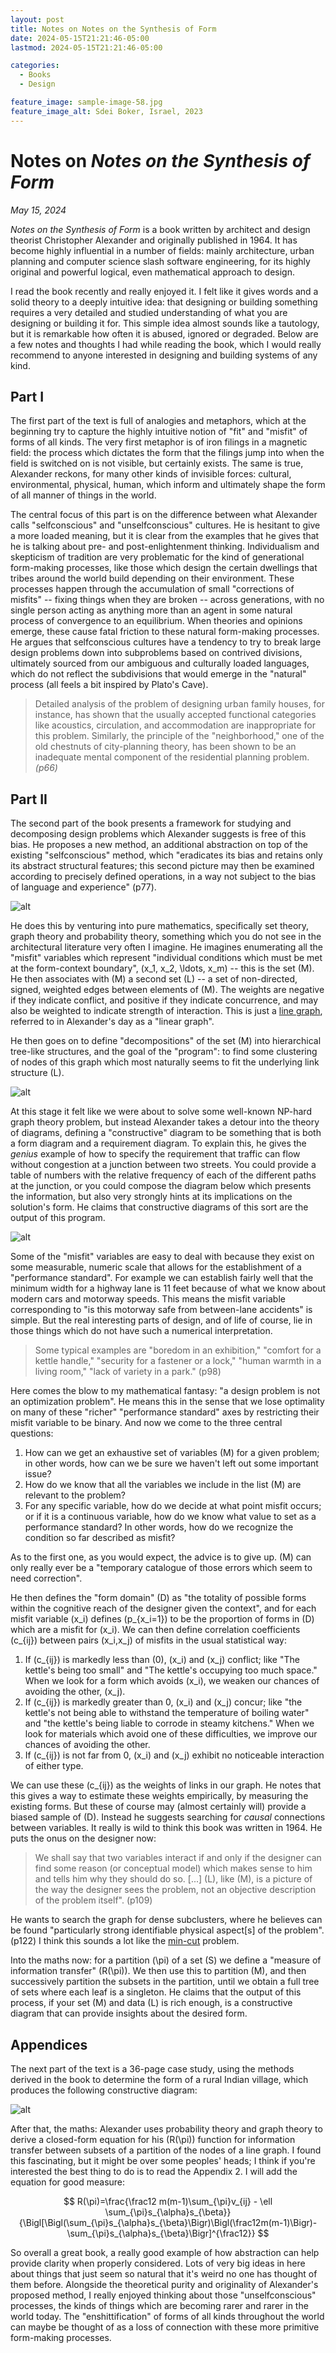 ```yaml
---
layout: post
title: Notes on Notes on the Synthesis of Form
date: 2024-05-15T21:21:46-05:00
lastmod: 2024-05-15T21:21:46-05:00

categories:
  - Books
  - Design

feature_image: sample-image-58.jpg
feature_image_alt: Sdei Boker, Israel, 2023
---
```


# Notes on *Notes on the Synthesis of Form*

*May 15, 2024*

*Notes on the Synthesis of Form* is a book written by architect and design theorist Christopher Alexander and originally published in 1964. It has become highly influential in a number of fields: mainly architecture, urban planning and computer science slash software engineering, for its highly original and powerful logical, even mathematical approach to design. 

I read the book recently and really enjoyed it. I felt like it gives words and a solid theory to a deeply intuitive idea: that designing or building something requires a very detailed and studied understanding of what you are designing or building it for. This simple idea almost sounds like a tautology, but it is remarkable how often it is abused, ignored or degraded. Below are a few notes and thoughts I had while reading the book, which I would really recommend to anyone interested in designing and building systems of any kind. 

## Part I

The first part of the text is full of analogies and metaphors, which at the beginning try to capture the highly intuitive notion of "fit" and "misfit" of forms of all kinds. The very first metaphor is of iron filings in a magnetic field: the process which dictates the form that the filings jump into when the field is switched on is not visible, but certainly exists. The same is true, Alexander reckons, for many other kinds of invisible forces: cultural, environmental, physical, human, which inform and ultimately shape the form of all manner of things in the world. 

The central focus of this part is on the difference between what Alexander calls "selfconscious" and "unselfconscious" cultures. He is hesitant to give a more loaded meaning, but it is clear from the examples that he gives that he is talking about pre- and post-enlightenment thinking. Individualism and skepticism of tradition are very problematic for the kind of generational form-making processes, like those which design the certain dwellings that tribes around the world build depending on their environment. These processes happen through the accumulation of small "corrections of misfits" -- fixing things when they are broken -- across generations, with no single person acting as anything more than an agent in some natural process of convergence to an equilibrium. When theories and opinions emerge, these cause fatal friction to these natural form-making processes. He argues that selfconscious cultures have a tendency to try to break large design problems down into subproblems based on contrived divisions, ultimately sourced from our ambiguous and culturally loaded languages, which do not reflect the subdivisions that would emerge in the "natural" process (all feels a bit inspired by Plato's Cave). 

> Detailed analysis of the problem of designing urban family houses, for instance, has shown that the usually accepted functional categories like acoustics, circulation, and accommodation are inappropriate for this problem. Similarly, the principle of the "neighborhood," one of the old chestnuts of city-planning theory, has been shown to be an inadequate mental component of the residential planning problem. *(p66)*

## Part II

The second part of the book presents a framework for studying and decomposing design problems which Alexander suggests is free of this bias. He proposes a new method, an additional abstraction on top of the existing "selfconscious" method, which "eradicates its bias and retains only its abstract structural features; this second picture may then be examined according to precisely defined operations, in a way not subject to the bias of language and experience" (p77). 

![alt](alexander1.png)

He does this by venturing into pure mathematics, specifically set theory, graph theory and probability theory, something which you do not see in the architectural literature very often I imagine. He imagines enumerating all the "misfit" variables which represent "individual conditions which must be met at the form-context boundary", \(x_1, x_2, \ldots, x_m\) -- this is the set \(M\). He then associates with \(M\) a second set \(L\) -- a set of non-directed, signed, weighted edges between elements of \(M\). The weights are negative if they indicate conflict, and positive if they indicate concurrence, and may also be weighted to indicate strength of interaction. This is just a [line graph](https://en.wikipedia.org/wiki/Line_graph), referred to in Alexander's day as a "linear graph". 

He then goes on to define "decompositions" of the set \(M\) into hierarchical tree-like structures, and the goal of the "program": to find some clustering of nodes of this graph which most naturally seems to fit the underlying link structure \(L\). 

![alt](alexander2.png)

At this stage it felt like we were about to solve some well-known NP-hard graph theory problem, but instead Alexander takes a detour into the theory of diagrams, defining a "constructive" diagram to be something that is both a form diagram and a requirement diagram. To explain this, he gives the *genius* example of how to specify the requirement that traffic can flow without congestion at a junction between two streets. You could provide a table of numbers with the relative frequency of each of the different paths at the junction, or you could compose the diagram below which presents the information, but also very strongly hints at its implications on the solution's form. He claims that constructive diagrams of this sort are the output of this program. 

![alt](alexander4.png)

Some of the "misfit" variables are easy to deal with because they exist on some measurable, numeric scale that allows for the establishment of a "performance standard". For example we can establish fairly well that the minimum width for a highway lane is 11 feet because of what we know about modern cars and motorway speeds. This means the misfit variable corresponding to "is this motorway safe from between-lane accidents" is simple. But the real interesting parts of design, and of life of course, lie in those things which do not have such a numerical interpretation. 

> Some typical exam­ples are "boredom in an exhibition," "comfort for a kettle handle," "security for a fastener or a lock," "human warmth in a living room," "lack of variety in a park." (p98)

Here comes the blow to my mathematical fantasy: "a design problem is not an optimization problem". He means this in the sense that we lose optimality on many of these "richer" "performance standard" axes by restricting their misfit variable to be binary. And now we come to the three central questions:

1. How can we get an exhaustive set of variables \(M\) for a given problem; in other words, how can we be sure we haven't left out some important issue?
2. How do we know that all the variables we include in the list \(M\) are relevant to the problem?
3. For any specific variable, how do we decide at what point misfit occurs; or if it is a continuous variable, how do we know what value to set as a performance standard? In other words, how do we recognize the condition so far described as misfit?

As to the first one, as you would expect, the advice is to give up. \(M\) can only really ever be a "temporary catalogue of those errors which seem to need correction". 

He then defines the "form domain" \(D\) as "the totality of possible forms within the cognitive reach of the designer given the context", and for each misfit variable \(x_i\) defines \(p_{x_i=1}\) to be the proportion of forms in \(D\) which are a misfit for \(x_i\). We can then define correlation coefficients \(c_{ij}\) between pairs \(x_i,x_j\) of misfits in the usual statistical way:

1. If \(c_{ij}\) is markedly less than \(0\), \(x_i\) and \(x_j\) conflict; like "The kettle's being too small" and "The kettle's occupying too much space." When we look for a form which avoids \(x_i\), we weaken our chances of avoiding the other, \(x_j\). 
2. If \(c_{ij}\) is markedly greater than 0, \(x_i\) and \(x_j\) concur; like "the kettle's not being able to withstand the tem­perature of boiling water" and "the kettle's being liable to corrode in steamy kitchens." When we look for materials which avoid one of these difficulties, we improve our chances of avoiding the other.
3. If \(c_{ij}\) is not far from 0, \(x_i\) and \(x_j\) exhibit no noticeable interaction of either type.

We can use these \(c_{ij}\) as the weights of links in our graph. He notes that this gives a way to estimate these weights empirically, by measuring the existing forms. But these of course may (almost certainly will) provide a biased sample of \(D\). Instead he suggests searching for *causal* connections between variables. It really is wild to think this book was written in 1964. He puts the onus on the designer now:

> We shall say that two variables interact if and only if the designer can find some reason (or conceptual model) which makes sense to him and tells him why they should do so. [...] \(L\), like \(M\), is a picture of the way the designer sees the problem, not an objective description of the problem itself". (p109) 

He wants to search the graph for dense subclusters, where he believes can be found "particularly strong identifiable physical aspect[s] of the problem". (p122) I think this sounds a lot like the [min-cut](https://en.wikipedia.org/wiki/Minimum_cut) problem. 

Into the maths now: for a partition \(\pi\) of a set \(S\) we define a "measure of information transfer" \(R(\pi)\). We then use this to partition \(M\), and then successively partition the subsets in the partition, until we obtain a full tree of sets where each leaf is a singleton. He claims that the output of this process, if your set \(M\) and data \(L\) is rich enough, is a constructive diagram that can provide insights about the desired form.

## Appendices

The next part of the text is a 36-page case study, using the methods derived in the book to determine the form of a rural Indian village, which produces the following constructive diagram:

![alt](alexander5.png)

After that, the maths: Alexander uses probability theory and graph theory to derive a closed-form equation for his \(R(\pi)\) function for information transfer between subsets of a partition of the nodes of a line graph. I found this fascinating, but it might be over some peoples' heads; I think if you're interested the best thing to do is to read the Appendix 2. I will add the equation for good measure:

$$
R(\pi)=\frac{\frac12 m(m-1)\sum_{\pi}v_{ij} - \ell \sum_{\pi}s_{\alpha}s_{\beta}}{\Bigl[\Bigl(\sum_{\pi}s_{\alpha}s_{\beta}\Bigr)\Bigl(\frac12m(m-1)\Bigr)-\sum_{\pi}s_{\alpha}s_{\beta}\Bigr]^{\frac12}}
$$

So overall a great book, a really good example of how abstraction can help provide clarity when properly considered. Lots of very big ideas in here about things that just seem so natural that it's weird no one has thought of them before. Alongside the theoretical purity and originality of Alexander's proposed method, I really enjoyed thinking about those "unselfconscious" processes, the kinds of things which are becoming rarer and rarer in the world today. The "enshittification" of forms of all kinds throughout the world can maybe be thought of as a loss of connection with these more primitive form-making processes. 
